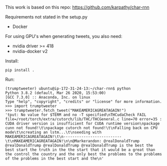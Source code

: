 This work is based on this repo: https://github.com/karpathy/char-rnn

Requirements not stated in the setup.py

- Docker

For using GPU's when generating tweets, you also need:

- nvidia driver >= 418
- nvidia-docker v2

Install:
```
pip install .
```

Run:
```
(trumptweeter) ubuntu@ip-172-31-24-13:~/char-rnn$ python
Python 3.8.2 (default, Mar 26 2020, 15:53:00) 
[GCC 7.3.0] :: Anaconda, Inc. on linux
Type "help", "copyright", "credits" or "license" for more information.
>>> import trumptweeter
>>> trumptweeter.fetch_tweet("MAKEAMERICAGREATAGAIN!")
'tput: No value for $TERM and no -T specified\nTHCudaCheck FAIL file=/root/torch/extra/cutorch/lib/THC/THCGeneral.c line=70 error=35 : CUDA driver version is insufficient for CUDA runtime version\npackage cunn not found!\t\npackage cutorch not found!\t\nFalling back on CPU mode\t\ncreating an lstm...\t\nseeding with MAKEAMERICAGREATAGAIN!\t\n--------------------------\t\nMAKEAMERICAGREATAGAIN!\n\n@Markerandon: @realDonaldTrump @realDonaldTrump @realDonaldTrump @realDonaldTrump is the best the best start the truth in the the start that it would be a great than the control the country and the only best the problems to the problems of the problems in the best start and the\n'

```
